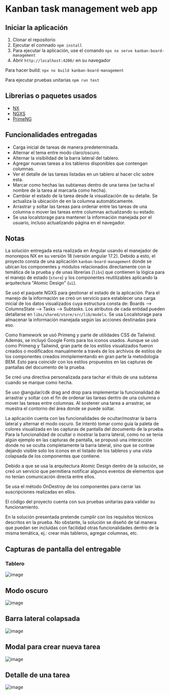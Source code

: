 # Kanban task management web app

## Iniciar la aplicación

1. Clonar el repositorio
2. Ejecutar el comnado `npm install`
2. Para ejecutar la aplicación, use el comando `npx nx serve kanban-board-management`
3. Abrir `http://localhost:4200/` en su navegador

Para hacer build: `npx nx build kanban-board-management`

Para ejecutar pruebas unitarias `npm run test`

## Librerias o paquetes usados
- [NX](https://nx.dev/)
- [NGXS](https://www.ngxs.io/)
- [PrimeNG](https://primeng.org/)

## Funcionalidades entregadas
- Carga inicial de tareas de manera predeterminada.
- Alternar el tema entre modo claro/oscuro.
- Alternar la visibilidad de la barra lateral del tablero.
- Agregar nuevas tareas a los tableros disponibles que contengan columnas.
- Ver el detalle de las tareas listadas en un tablero al hacer clic sobre esta.
- Marcar como hechas las subtareas dentro de una tarea (se tacha el nombre de la tarea al marcarla como hecha).
- Cambiar el estado de la tarea desde la visualización de su detalle. Se actualiza la ubicación de en la columna automáticamente.
- Arrastrar y soltar las tareas para ordenar entre las tareas de una columna o mover las tareas entre columnas actualizando su estado.
- Se usa localstorage para mantener la información manejada por el usuario, incluso actualizando página en el navegador.
 
## Notas

La solución entregada esta realizada en Angular usando el manejador de monorepos NX en su versión 18 (versión angular 17.2).
Debido a esto, el proyecto consta de una aplicación `kanban-board-management` donde se ubican los componentes y módulos relacionados directamente con la temática de la prueba y de unas librerías (`libs`) que contienen la lógica para el manejo de estado (`store`) y los componentes reutilizables aplicando la arquitectura "Atomic Design" (`ui`). 

Se usó el paquete NGXS para gestionar el estado de la aplicación. Para el manejo de la información se creó un servicio para establecer una carga inicial de los datos visualizados cuya estructura consta de: Boards --> ColumnsState --> Tasks --> Subtasks. Los atributos de cada entidad pueden detallarse en `libs/shared/store/src/lib/models`. Se usa Localstorage para almacenar la información manejada según las acciones destinadas para eso.

Como framework se usó Primeng y parte de utilidades CSS de Tailwind. Además, se incluyó Google Fonts para los iconos usados. Aunque se usó como Primeng y Tailwind, gran parte de los estilos visualizados fueron creados o modificados manualmente a través de los archivos de estilos de los componentes creados immplementando en gran parte la metodología BEM. Esto para coincidir con los estilos propuestos en las capturas de pantallas del documento de la prueba.

Se creó una directiva personalizada para tachar el título de una subtarea cuando se marque como hecha.

Se uso @angular/cdk drag and drop para implementar la funcionalidad de arrastrar y soltar con el fin de ordenar las tareas dentro de una columna o mover las tareas entre columnas. Al sostener una tarea a arrastrar, se muestra el contorno del área donde se puede soltar.

La aplicación cuenta con las funcionalidades de ocultar/mostrar la barra lateral y alternar el modo oscuro. Se intentó tomar como guía la paleta de colores visualizada en las capturas de pantalla del documento de la prueba. Para la funcionalidad de ocultar o mostrar la barra lateral, como no se tenia algún ejemplo en las capturas de pantalla, se propusó una interacción donde no se oculta completamente la barra lateral, sino que se contrae dejando visible solo los iconos en el listado de los tableros y una vista colapsada de los componentes que contiene.

Debido a que se usa la arquitectura Atomic Design dentro de la solución, se creó un servicio que permitiera notificar algunos eventos de elementos que no tenían comunicación directa entre ellos.

Se usa el método OnDestroy de los componentes para cerrar las suscripciones realizadas en ellos.

El código del proyecto cuenta con sus pruebas unitarias para validar su funcionamiento. 

En la solución presentada pretende cumplir con los requisitos técnicos descritos en la prueba. No obstante, la solución se diseñó de tal manera que puedan ser incluidas con facilidad otras funcionalidades dentro de la misma temática, ej.: crear más tableros, agregar columnas, etc.

## Capturas de pantalla del entregable

### Tablero

![image](https://github.com/jorgepinedalm/kanbanTaskManagement/assets/19978011/b3fab38c-c992-44db-affa-cb749c024c46)

## Modo oscuro

![image](https://github.com/jorgepinedalm/kanbanTaskManagement/assets/19978011/c1cd3c34-4409-4284-ab2e-5ab361fc2c47)

## Barra lateral colapsada

![image](https://github.com/jorgepinedalm/kanbanTaskManagement/assets/19978011/a7544f2e-cd38-45ca-8579-cb244e20a47d)

## Modal para crear nueva tarea

![image](https://github.com/jorgepinedalm/kanbanTaskManagement/assets/19978011/f8540f40-f621-4392-bc67-9f2f38529042)

## Detalle de una tarea

![image](https://github.com/jorgepinedalm/kanbanTaskManagement/assets/19978011/a85a7baa-f0d6-4733-ba1d-4193793500da)


